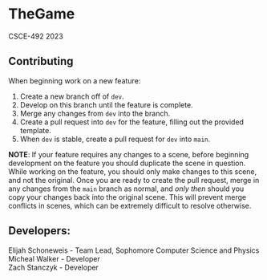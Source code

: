 # TheGame
 CSCE-492 2023

## Contributing
When beginning work on a new feature:
1. Create a new branch off of `dev`.
2. Develop on this branch until the feature is complete.
3. Merge any changes from `dev` into the branch.
4. Create a pull request into `dev` for the feature, filling out the provided template.
5. When `dev` is stable, create a pull request for `dev` into `main`.

**NOTE**: If your feature requires any changes to a scene, before beginning development on the feature you should duplicate 
the scene in question. While working on the feature, you should only make changes to this scene, and not the original. Once you 
are ready to create the pull request, merge in any changes from the `main` branch as normal, and *only then* should you copy your 
changes back into  the original scene. This will prevent merge conflicts in scenes, which can be extremely difficult to resolve otherwise.

## Developers:<br />
Elijah Schoneweis - Team Lead, Sophomore Computer Science and Physics<br />
Micheal Walker - Developer<br />
Zach Stanczyk - Developer<br />
